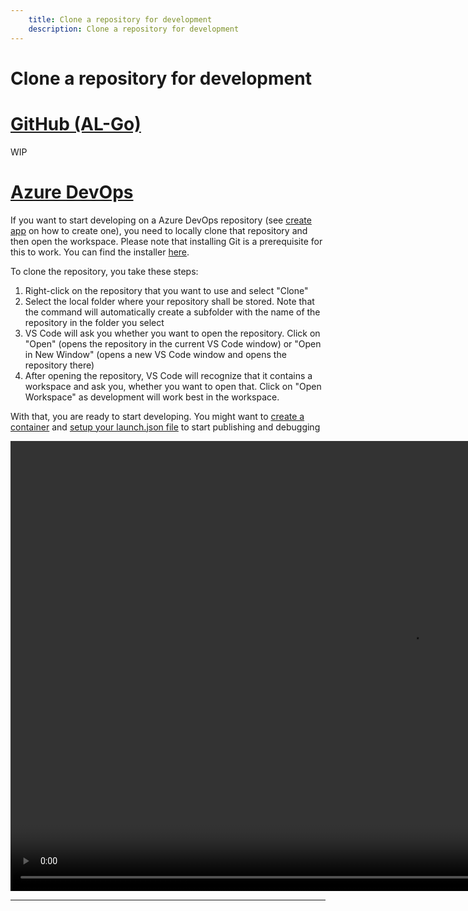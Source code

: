 ```yaml
---
    title: Clone a repository for development
    description: Clone a repository for development
---
```


# Clone a repository for development

# [**GitHub (AL-Go)**](#tab/github)
WIP

# [**Azure DevOps**](#tab/azdevops)

If you want to start developing on a Azure DevOps repository (see [create app][create-app] on how to create one), you need to locally clone that repository and then open the workspace. Please note that installing Git is a prerequisite for this to work. You can find the installer [here][git].

To clone the repository, you take these steps:

1. Right-click on the repository that you want to use and select "Clone"
1. Select the local folder where your repository shall be stored. Note that the command will automatically create a subfolder with the name of the repository in the folder you select
1. VS Code will ask you whether you want to open the repository. Click on "Open" (opens the repository in the current VS Code window) or "Open in New Window" (opens a new VS Code window and opens the repository there)
1. After opening the repository, VS Code will recognize that it contains a workspace and ask you, whether you want to open that. Click on "Open Workspace" as development will work best in the workspace.

With that, you are ready to start developing. You might want to [create a container][create-container] and [setup your launch.json file][setup-launch] to start publishing and debugging

<video width="1280px" height="720px" controls>
  <source src="../media/vsc-extension-clone.mp4" type="video/mp4">
  Your browser does not support the video tag.
</video>

---

[create-app]: ../vsc-extension/create-app.md
[create-container]: create-container.md
[setup-launch]: create-launch-json.md
[git]: https://gitforwindows.org/
